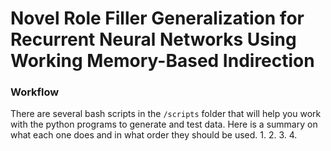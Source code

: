 # Novel Role Filler Generalization for Recurrent Neural Networks Using Working Memory-Based Indirection

### Workflow
There are several bash scripts in the `/scripts` folder that will help you work with the python programs to generate and test data. Here is a summary on what each one does and in what order they should be used.
1.
2.
3.
4.
